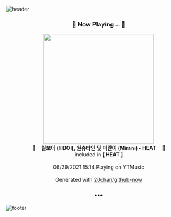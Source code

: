 ![header](https://capsule-render.vercel.app/api?type=wave&height=170&section=header&text=Hi.%20I'm%20SHIFT&fontColor=090707&fontAlignX=45&fontAlignY=65&fontSize=100)

<h3 align="center">🎵 Now Playing... 🎵</h3>
<p align="center">
  <a href="https://music.youtube.com/watch?v=CmpPaDwNYhA">
    <img width="300" src="https://lh3.googleusercontent.com/ou5ffJL3t1BJyizawfstKbh-QBQgjAiaejcy8iHxBq-Ny9M0jsfSfxNndRLZXACFDMUGvK2b0nYb5SOL">
  </a>
  <br>
  🎵&nbsp&nbsp&nbsp <b>릴보이 (lIlBOI), 원슈타인 및 미란이 (Mirani) - HEAT</b> &nbsp&nbsp&nbsp🎵
  <br>
  included in <b>[ HEAT ]</b>
  
  <br />
  <br />
  06/29/2021 15:14 Playing on YTMusic
  <br />
  <br />
  Generated with <a href="https://github.com/20chan/github-now">20chan/github-now</a>
</p>

<h3 align="center">•••</h3>

![footer](https://capsule-render.vercel.app/api?type=wave&height=150&section=footer)

